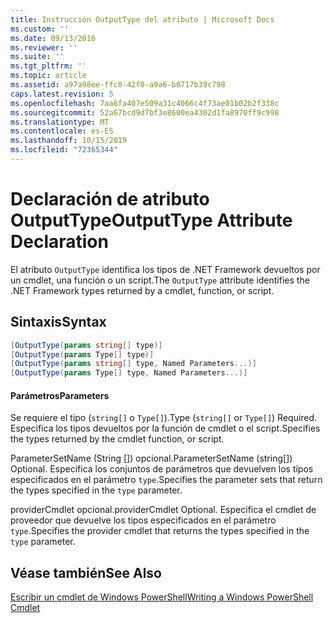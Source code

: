```yaml
---
title: Instrucción OutputType del atributo | Microsoft Docs
ms.custom: ''
ms.date: 09/13/2016
ms.reviewer: ''
ms.suite: ''
ms.tgt_pltfrm: ''
ms.topic: article
ms.assetid: a97a98ee-ffc0-42f0-a9a6-b0717b39c798
caps.latest.revision: 5
ms.openlocfilehash: 7aa6fa407e509a31c4066c4f73ae01b02b2f338c
ms.sourcegitcommit: 52a67bcd9d7bf3e8600ea4302d1fa8970ff9c998
ms.translationtype: MT
ms.contentlocale: es-ES
ms.lasthandoff: 10/15/2019
ms.locfileid: "72365344"
---
```

# <a name="outputtype-attribute-declaration"></a><span data-ttu-id="5e0be-102">Declaración de atributo OutputType</span><span class="sxs-lookup"><span data-stu-id="5e0be-102">OutputType Attribute Declaration</span></span>

<span data-ttu-id="5e0be-103">El atributo `OutputType` identifica los tipos de .NET Framework devueltos por un cmdlet, una función o un script.</span><span class="sxs-lookup"><span data-stu-id="5e0be-103">The `OutputType` attribute identifies the .NET Framework types returned by a cmdlet, function, or script.</span></span>

## <a name="syntax"></a><span data-ttu-id="5e0be-104">Sintaxis</span><span class="sxs-lookup"><span data-stu-id="5e0be-104">Syntax</span></span>

```csharp
[OutputType(params string[] type)]
[OutputType(params Type[] type)]
[OutputType(params string[] type, Named Parameters...)]
[OutputType(params Type[] type, Named Parameters...)]
```

#### <a name="parameters"></a><span data-ttu-id="5e0be-105">Parámetros</span><span class="sxs-lookup"><span data-stu-id="5e0be-105">Parameters</span></span>

<span data-ttu-id="5e0be-106">Se requiere el tipo (`string[]` o `Type[]`).</span><span class="sxs-lookup"><span data-stu-id="5e0be-106">Type (`string[]` or `Type[]`) Required.</span></span> <span data-ttu-id="5e0be-107">Especifica los tipos devueltos por la función de cmdlet o el script.</span><span class="sxs-lookup"><span data-stu-id="5e0be-107">Specifies the types returned by the cmdlet function, or script.</span></span>

<span data-ttu-id="5e0be-108">ParameterSetName (String []) opcional.</span><span class="sxs-lookup"><span data-stu-id="5e0be-108">ParameterSetName (string[]) Optional.</span></span> <span data-ttu-id="5e0be-109">Especifica los conjuntos de parámetros que devuelven los tipos especificados en el parámetro `type`.</span><span class="sxs-lookup"><span data-stu-id="5e0be-109">Specifies the parameter sets that return the types specified in the `type` parameter.</span></span>

<span data-ttu-id="5e0be-110">providerCmdlet opcional.</span><span class="sxs-lookup"><span data-stu-id="5e0be-110">providerCmdlet Optional.</span></span> <span data-ttu-id="5e0be-111">Especifica el cmdlet de proveedor que devuelve los tipos especificados en el parámetro `type`.</span><span class="sxs-lookup"><span data-stu-id="5e0be-111">Specifies the provider cmdlet that returns the types specified in the `type` parameter.</span></span>

## <a name="see-also"></a><span data-ttu-id="5e0be-112">Véase también</span><span class="sxs-lookup"><span data-stu-id="5e0be-112">See Also</span></span>

[<span data-ttu-id="5e0be-113">Escribir un cmdlet de Windows PowerShell</span><span class="sxs-lookup"><span data-stu-id="5e0be-113">Writing a Windows PowerShell Cmdlet</span></span>](./writing-a-windows-powershell-cmdlet.md)
